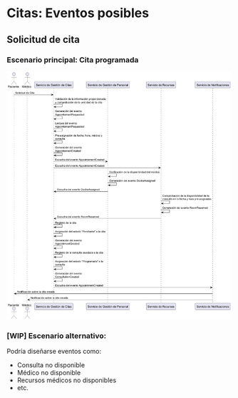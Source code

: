 # Citas: Eventos posibles

## Solicitud de cita

### Escenario principal: Cita programada
![Ejemplo de diseño de diagrama de eventos](./solicitudCitaPrincipal.png)

### [WIP] Escenario alternativo:
Podría diseñarse eventos como:
- Consulta no disponible
- Médico no disponible
- Recursos médicos no disponibles
- etc.